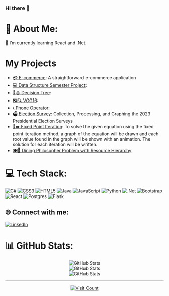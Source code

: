 ### Hi there 👋
# 💫 About Me:
🌱 I’m currently learning React and .Net<br>

# My Projects
- [💳 E-commerce](): A straightforward e-commerce application 
- [💻 Data Structure Semester Project](): 
- [🌳🩸 Decision Tree]():
- [🖼️🔍 VGG16]():
- [📞 Phone Operator]():
- [🗳️ Election Survey](https://github.com/atakankarakoc/Election-Survey): Collection, Processing, and Graphing the 2023 Presidential Election Surveys 
- [🔄➡️ Fixed Point Iteration](https://github.com/atakankarakoc/FixedPointIteration): To solve the given equation using the fixed point iteration method, a graph of the equation will be drawn and each root value found in the graph will be shown with an animation. The solution for each iteration will be written.
- [🍽️🤔 Dining Philosopher Problem with Resource Hierarchy]()

# 💻 Tech Stack:
![C#](https://img.shields.io/badge/c%23-%23239120.svg?style=flat&logo=csharp&logoColor=white) ![CSS3](https://img.shields.io/badge/css3-%231572B6.svg?style=flat&logo=css3&logoColor=white) ![HTML5](https://img.shields.io/badge/html5-%23E34F26.svg?style=flat&logo=html5&logoColor=white) ![Java](https://img.shields.io/badge/java-%23ED8B00.svg?style=flat&logo=openjdk&logoColor=white) ![JavaScript](https://img.shields.io/badge/javascript-%23323330.svg?style=flat&logo=javascript&logoColor=%23F7DF1E) ![Python](https://img.shields.io/badge/python-3670A0?style=flat&logo=python&logoColor=ffdd54) ![.Net](https://img.shields.io/badge/.NET-5C2D91?style=flat&logo=.net&logoColor=white) ![Bootstrap](https://img.shields.io/badge/bootstrap-%238511FA.svg?style=flat&logo=bootstrap&logoColor=white) ![React](https://img.shields.io/badge/react-%2320232a.svg?style=flat&logo=react&logoColor=%2361DAFB) ![Postgres](https://img.shields.io/badge/postgres-%23316192.svg?style=flat&logo=postgresql&logoColor=white) ![Flask](https://img.shields.io/badge/flask-%23000.svg?style=flat&logo=flask&logoColor=white)

## 🌐 Connect with me:
[![LinkedIn](https://img.shields.io/badge/LinkedIn-%230077B5.svg?logo=linkedin&logoColor=white)](https://linkedin.com/in/atakank) 


# 📊 GitHub Stats:
<div align="center">
  <img src="https://github-readme-stats.vercel.app/api?username=atakankarakoc&theme=nightowl&hide_border=true&include_all_commits=true&count_private=false" alt="GitHub Stats"><br>
  <img src="https://github-readme-streak-stats.herokuapp.com/?user=atakankarakoc&theme=nightowl&hide_border=true" alt="GitHub Stats"><br>
  <img src="https://github-readme-stats.vercel.app/api/top-langs/?username=atakankarakoc&theme=nightowl&hide_border=true&include_all_commits=true&count_private=false&layout=compact" alt="GitHub Stats"><br>
</div>


<hr>

<div align="center">
  <a href="https://visitcount.itsvg.in/api?id=atakankarakoc&icon=5&color=3">
    <img src="https://visitcount.itsvg.in/api?id=atakankarakoc&icon=5&color=3" alt="Visit Count">
  </a>
</div>

